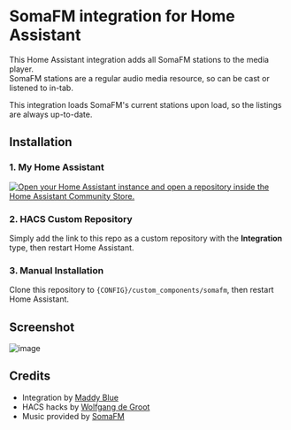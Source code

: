 # SomaFM integration for Home Assistant
This Home Assistant integration adds all SomaFM stations to the media player.\
SomaFM stations are a regular audio media resource, so can be cast or listened to in-tab.

This integration loads SomaFM's current stations upon load, so the listings are always up-to-date.

## Installation
### 1. My Home Assistant
[![Open your Home Assistant instance and open a repository inside the Home Assistant Community Store.](https://my.home-assistant.io/badges/hacs_repository.svg)](https://my.home-assistant.io/redirect/hacs_repository/?repository=https%3A%2F%2Fgithub.com%2Fmaddyblue%2Fhass-somafm&category=Integration&owner=maddyblue)
### 2. HACS Custom Repository
Simply add the link to this repo as a custom repository with the **Integration** type, then restart Home Assistant.
### 3. Manual Installation
Clone this repository to `{CONFIG}/custom_components/somafm`, then restart Home Assistant.

## Screenshot
![image](/preview.png)

## Credits
* Integration by [Maddy Blue](https://github.com/maddyblue/)
* HACS hacks by [Wolfgang de Groot](https://github.com/wolfgangs-code/)
* Music provided by [SomaFM](https://somafm.com)
